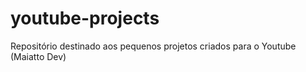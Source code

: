 # youtube-projects
Repositório destinado aos pequenos projetos criados para o Youtube (Maiatto Dev)
